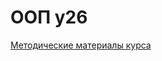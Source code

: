 # ООП y26

[Методические материалы курса](https://ronimizy.notion.site/is-oop-y26-f84262a54c8348c5ad0d36faf8c54b8b?pvs=4) 
